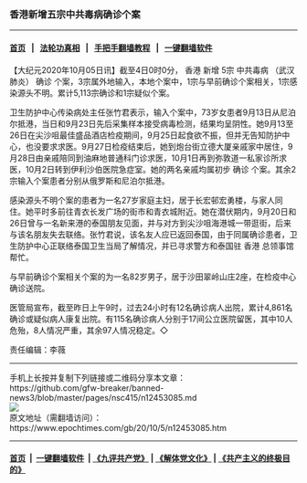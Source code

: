 ### 香港新增五宗中共毒病确诊个案
------------------------

#### [首页](https://github.com/gfw-breaker/banned-news3/blob/master/README.md) &nbsp;&nbsp;|&nbsp;&nbsp; [法轮功真相](https://github.com/begood0513/basic/blob/master/README.md)  &nbsp;&nbsp;|&nbsp;&nbsp; [手把手翻墙教程](https://github.com/gfw-breaker/guides/wiki)  &nbsp;&nbsp;|&nbsp;&nbsp; [一键翻墙软件](https://github.com/gfw-breaker/nogfw/blob/master/README.md)  



<div><p>
 【大纪元2020年10月05日讯】截至4日0时0分，
 <ok href="https://www.epochtimes.com/gb/tag/%E9%A6%99%E6%B8%AF.html">
  香港
 </ok>
 <ok href="https://www.epochtimes.com/gb/tag/%E6%96%B0%E5%A2%9E.html">
  新增
 </ok>
 5宗
 <ok href="https://www.epochtimes.com/gb/tag/%E4%B8%AD%E5%85%B1%E6%AF%92%E7%97%85.html">
  中共毒病
 </ok>
 （武汉肺炎）
 <ok href="https://www.epochtimes.com/gb/tag/%E7%A1%AE%E8%AF%8A.html">
  确诊
 </ok>
 个案，3宗属外地输入，本地个案中，1宗与早前确诊个案相关，1宗感染源头不明。累计5,113宗确诊和1宗疑似个案。
</p>
<p>
 卫生防护中心传染病处主任张竹君表示，输入个案中，73岁女患者9月13日从尼泊尔抵港，当日和9月23日先后采集样本接受病毒检测，结果均呈阴性。她9月13至26日在尖沙咀最佳盛品酒店检疫期间，9月25日起食欲不振，但并无告知防护中心，也没要求求医。9月27日检疫结束后，她到炮台街立德大厦亲戚家中居住，9月28日由亲戚陪同到油麻地普通科门诊求医，10月1日再到弥敦道一私家诊所求医，10月2日转到伊利沙伯医院急症室。她的两名亲戚均属初步
 <ok href="https://www.epochtimes.com/gb/tag/%E7%A1%AE%E8%AF%8A.html">
  确诊
 </ok>
 个案。其余2宗输入个案患者分别从俄罗斯和尼泊尔抵港。
</p>
<p>
 感染源头不明个案的患者为一名27岁家庭主妇，居于长宏邨宏勇楼，与家人同住。她平时多前往青衣长发广场的街市和青衣城附近。她在潜伏期内，9月20日和26日曾与一名新来港的泰国朋友见面，并与对方到尖沙咀海港城一带逛街，后来与该名朋友失去联络。张竹君说，该名友人应已返回泰国，由于同属确诊患者，卫生防护中心正联络泰国卫生当局了解情况，并已寻求警方和泰国驻
 <ok href="https://www.epochtimes.com/gb/tag/%E9%A6%99%E6%B8%AF.html">
  香港
 </ok>
 总领事馆帮忙。
</p>
<p>
 与早前确诊个案相关个案的为一名82岁男子，居于沙田翠岭山庄2座，在检疫中心确诊送院。
</p>
<p>
 医管局宣布，截至昨日上午9时，过去24小时有12名确诊病人出院，累计4,861名确诊或疑似病人康复出院。有115名确诊病人分别于17间公立医院留医，其中10人危殆，8人情况严重，其余97人情况稳定。◇
</p>
<p>
 责任编辑：李薇
</p>
</div>
<hr/>
手机上长按并复制下列链接或二维码分享本文章：<br/>
https://github.com/gfw-breaker/banned-news3/blob/master/pages/nsc415/n12453085.md <br/>
<a href='https://github.com/gfw-breaker/banned-news3/blob/master/pages/nsc415/n12453085.md'><img src='https://github.com/gfw-breaker/banned-news3/blob/master/pages/nsc415/n12453085.md.png'/></a> <br/>
原文地址（需翻墙访问）：https://www.epochtimes.com/gb/20/10/5/n12453085.htm


------------------------
#### [首页](https://github.com/gfw-breaker/banned-news3/blob/master/README.md) &nbsp;|&nbsp; [一键翻墙软件](https://github.com/gfw-breaker/nogfw/blob/master/README.md) &nbsp;| [《九评共产党》](https://github.com/gfw-breaker/9ping.md/blob/master/README.md#九评之一评共产党是什么) | [《解体党文化》](https://github.com/gfw-breaker/jtdwh.md/blob/master/README.md) | [《共产主义的终极目的》](https://github.com/gfw-breaker/gczydzjmd.md/blob/master/README.md)


<img src='http://gfw-breaker.win/banned-news3/pages/nsc415/n12453085.md' width='0px' height='0px'/>